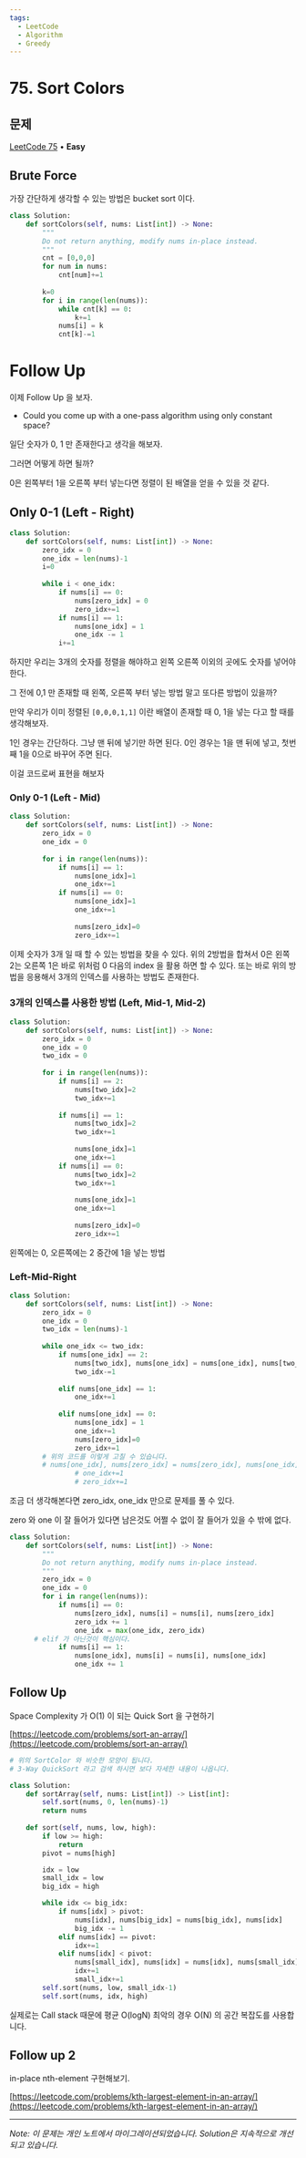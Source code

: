 ```yaml
---
tags:
  - LeetCode
  - Algorithm
  - Greedy
---
```


# 75. Sort Colors

## 문제

[LeetCode 75](https://leetcode.com/problems/sort-colors/) • **Easy**

## Brute Force

가장 간단하게 생각할 수 있는 방법은 bucket sort 이다.

```python
class Solution:
    def sortColors(self, nums: List[int]) -> None:
        """
        Do not return anything, modify nums in-place instead.
        """
        cnt = [0,0,0]
        for num in nums:
            cnt[num]+=1
        
        k=0
        for i in range(len(nums)):
            while cnt[k] == 0:
                k+=1
            nums[i] = k
            cnt[k]-=1
```

# Follow Up

이제 Follow Up 을 보자.

- Could you come up with a one-pass algorithm using only constant space?

일단 숫자가 0, 1 만 존재한다고 생각을 해보자.

그러면 어떻게 하면 될까?

0은 왼쪽부터 1을 오른쪽 부터 넣는다면 정렬이 된 배열을 얻을 수 있을 것 같다.

## Only 0-1 (Left - Right)

```python
class Solution:
    def sortColors(self, nums: List[int]) -> None:
        zero_idx = 0
        one_idx = len(nums)-1
        i=0
        
        while i < one_idx:
            if nums[i] == 0:
                nums[zero_idx] = 0
                zero_idx+=1
            if nums[i] == 1:
                nums[one_idx] = 1
                one_idx -= 1
            i+=1
```

하지만 우리는 3개의 숫자를 정렬을 해야하고 왼쪽 오른쪽 이외의 곳에도 숫자를 넣어야 한다.

그 전에 0,1 만 존재할 때 왼쪽, 오른쪽 부터 넣는 방법 말고 또다른 방법이 있을까?

만약 우리가 이미 정렬된 `[0,0,0,1,1]` 이란 배열이 존재할 때 0, 1을 넣는 다고 할 때를 생각해보자.

1인 경우는 간단하다. 그냥 맨 뒤에 넣기만 하면 된다. 0인 경우는 1을 맨 뒤에 넣고, 첫번째 1을 0으로 바꾸어 주면 된다.

이걸 코드로써 표현을 해보자

### Only 0-1 (Left - Mid)

```python
class Solution:
    def sortColors(self, nums: List[int]) -> None:
        zero_idx = 0
        one_idx = 0
        
        for i in range(len(nums)):
            if nums[i] == 1:
                nums[one_idx]=1
                one_idx+=1
            if nums[i] == 0:
                nums[one_idx]=1
                one_idx+=1
                
                nums[zero_idx]=0
                zero_idx+=1
```

이제 숫자가 3개 일 때 할 수 있는 방법을 찾을 수 있다. 위의 2방법을 합쳐서 0은 왼쪽 2는 오른쪽 1은 바로 위처럼 0 다음의 index 을 활용 하면 할 수 있다. 또는 바로 위의 방법을 응용해서 3개의 인덱스를 사용하는 방법도 존재한다.

### 3개의 인덱스를 사용한 방법 (Left, Mid-1, Mid-2)

```python
class Solution:
    def sortColors(self, nums: List[int]) -> None:
        zero_idx = 0
        one_idx = 0
        two_idx = 0
        
        for i in range(len(nums)):
            if nums[i] == 2:
                nums[two_idx]=2
                two_idx+=1
                
            if nums[i] == 1:
                nums[two_idx]=2
                two_idx+=1
                
                nums[one_idx]=1
                one_idx+=1
            if nums[i] == 0:
                nums[two_idx]=2
                two_idx+=1
                
                nums[one_idx]=1
                one_idx+=1
                
                nums[zero_idx]=0
                zero_idx+=1
```

왼쪽에는 0, 오른쪽에는 2 중간에 1을 넣는 방법

### Left-Mid-Right

```python
class Solution:
    def sortColors(self, nums: List[int]) -> None:
        zero_idx = 0
        one_idx = 0
        two_idx = len(nums)-1
        
        while one_idx <= two_idx:
            if nums[one_idx] == 2:
                nums[two_idx], nums[one_idx] = nums[one_idx], nums[two_idx]
                two_idx-=1
            
            elif nums[one_idx] == 1:
                one_idx+=1
            
            elif nums[one_idx] == 0:
                nums[one_idx] = 1
                one_idx+=1
                nums[zero_idx]=0
                zero_idx+=1
        # 위의 코드를 이렇게 고칠 수 있습니다.
        # nums[one_idx], nums[zero_idx] = nums[zero_idx], nums[one_idx]
                # one_idx+=1
                # zero_idx+=1
```

조금 더 생각해본다면 zero_idx, one_idx 만으로 문제를 풀 수 있다.

zero 와 one 이 잘 들어가 있다면 남은것도 어쩔 수 없이 잘 들어가 있을 수 밖에 없다.

```python
class Solution:
    def sortColors(self, nums: List[int]) -> None:
        """
        Do not return anything, modify nums in-place instead.
        """
        zero_idx = 0
        one_idx = 0
        for i in range(len(nums)):
            if nums[i] == 0:
                nums[zero_idx], nums[i] = nums[i], nums[zero_idx]
                zero_idx += 1
                one_idx = max(one_idx, zero_idx)
      # elif 가 아닌것이 핵심이다.
            if nums[i] == 1:
                nums[one_idx], nums[i] = nums[i], nums[one_idx]
                one_idx += 1
```

## Follow Up

Space Complexity 가 O(1) 이 되는 Quick Sort 을 구현하기

[https://leetcode.com/problems/sort-an-array/](https://leetcode.com/problems/sort-an-array/)

```python
# 위의 SortColor 와 비슷한 모양이 됩니다.
# 3-Way QuickSort 라고 검색 하시면 보다 자세한 내용이 나옵니다.

class Solution:
    def sortArray(self, nums: List[int]) -> List[int]:
        self.sort(nums, 0, len(nums)-1)
        return nums
    
    def sort(self, nums, low, high):
        if low >= high: 
            return
        pivot = nums[high]

        idx = low
        small_idx = low
        big_idx = high

        while idx <= big_idx:
            if nums[idx] > pivot:
                nums[idx], nums[big_idx] = nums[big_idx], nums[idx]
                big_idx -= 1
            elif nums[idx] == pivot:
                idx+=1
            elif nums[idx] < pivot:
                nums[small_idx], nums[idx] = nums[idx], nums[small_idx]
                idx+=1
                small_idx+=1
        self.sort(nums, low, small_idx-1)
        self.sort(nums, idx, high)
```

실제로는 Call stack 때문에 평균 O(logN) 최악의 경우 O(N) 의 공간 복잡도를 사용합니다.

## Follow up 2

in-place nth-element 구현해보기.

[https://leetcode.com/problems/kth-largest-element-in-an-array/](https://leetcode.com/problems/kth-largest-element-in-an-array/)

---

*Note: 이 문제는 개인 노트에서 마이그레이션되었습니다. Solution은 지속적으로 개선되고 있습니다.*
